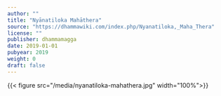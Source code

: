 ```yaml
---
author: ""
title: "Nyānatiloka Mahāthera"
source: "https://dhammawiki.com/index.php/Nyanatiloka,_Maha_Thera"
license: ""
publisher: dhammamagga
date: 2019-01-01
pubyear: 2019 
weight: 0
draft: false
---
```

{{< figure src="/media/nyanatiloka-mahathera.jpg" width="100%">}}
